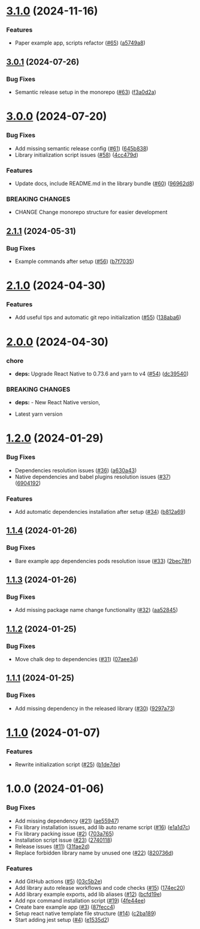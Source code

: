 # [3.1.0](https://github.com/MatiPl01/react-native-library-template/compare/v3.0.1...v3.1.0) (2024-11-16)


### Features

* Paper example app, scripts refactor ([#65](https://github.com/MatiPl01/react-native-library-template/issues/65)) ([a5749a8](https://github.com/MatiPl01/react-native-library-template/commit/a5749a8412aeb4b46b6d7eb220bce1f09757f904))

## [3.0.1](https://github.com/MatiPl01/react-native-library-template/compare/v3.0.0...v3.0.1) (2024-07-26)


### Bug Fixes

* Semantic release setup in the monorepo  ([#63](https://github.com/MatiPl01/react-native-library-template/issues/63)) ([f3a0d2a](https://github.com/MatiPl01/react-native-library-template/commit/f3a0d2ab70b0b424db8bfafb5309c0ea73107abb))

# [3.0.0](https://github.com/MatiPl01/react-native-library-template/compare/v2.1.1...v3.0.0) (2024-07-20)


### Bug Fixes

* Add missing semantic release config ([#61](https://github.com/MatiPl01/react-native-library-template/issues/61)) ([645b838](https://github.com/MatiPl01/react-native-library-template/commit/645b838b257e3b1944d547a5b91eadb81c96622b))
* Library initialization script issues ([#58](https://github.com/MatiPl01/react-native-library-template/issues/58)) ([4cc479d](https://github.com/MatiPl01/react-native-library-template/commit/4cc479dc1cbad72d36a2c67cfd577ba1fb131d68))


### Features

* Update docs, include README.md in the library bundle ([#60](https://github.com/MatiPl01/react-native-library-template/issues/60)) ([96962d8](https://github.com/MatiPl01/react-native-library-template/commit/96962d88a7149c3ee002c9a5555207cd9fb2abe7))


### BREAKING CHANGES

* CHANGE
Change monorepo structure for easier development

## [2.1.1](https://github.com/MatiPl01/react-native-library-template/compare/v2.1.0...v2.1.1) (2024-05-31)


### Bug Fixes

* Example commands after setup ([#56](https://github.com/MatiPl01/react-native-library-template/issues/56)) ([b7f7035](https://github.com/MatiPl01/react-native-library-template/commit/b7f70358991dcb1eb81d4dc4f3c0592964c4cb86))

# [2.1.0](https://github.com/MatiPl01/react-native-library-template/compare/v2.0.0...v2.1.0) (2024-04-30)


### Features

* Add useful tips and automatic git repo initialization ([#55](https://github.com/MatiPl01/react-native-library-template/issues/55)) ([138aba6](https://github.com/MatiPl01/react-native-library-template/commit/138aba65370a4eaf4ff624c65e8717ed7f6bb87b))

# [2.0.0](https://github.com/MatiPl01/react-native-library-template/compare/v1.2.0...v2.0.0) (2024-04-30)


### chore

* **deps:** Upgrade React Native to 0.73.6 and yarn to v4 ([#54](https://github.com/MatiPl01/react-native-library-template/issues/54)) ([dc39540](https://github.com/MatiPl01/react-native-library-template/commit/dc39540dd035c1bab1c3c1556436844db3f097f3))


### BREAKING CHANGES

* **deps:** - New React Native version,
- Latest yarn version

# [1.2.0](https://github.com/MatiPl01/react-native-library-template/compare/v1.1.4...v1.2.0) (2024-01-29)


### Bug Fixes

* Dependencies resolution issues ([#36](https://github.com/MatiPl01/react-native-library-template/issues/36)) ([a630a43](https://github.com/MatiPl01/react-native-library-template/commit/a630a434662a9953138dbdb32b83a147bc72ed44))
* Native dependencies and babel plugins resolution issues ([#37](https://github.com/MatiPl01/react-native-library-template/issues/37)) ([6904192](https://github.com/MatiPl01/react-native-library-template/commit/6904192a369baf30c0442b6d978f7c66b3b0e4a2))


### Features

* Add automatic dependencies installation after setup ([#34](https://github.com/MatiPl01/react-native-library-template/issues/34)) ([b812a69](https://github.com/MatiPl01/react-native-library-template/commit/b812a692ec5f94249fa0ce8de8b06949d79ce748))

## [1.1.4](https://github.com/MatiPl01/react-native-library-template/compare/v1.1.3...v1.1.4) (2024-01-26)


### Bug Fixes

* Bare example app dependencies pods resolution issue ([#33](https://github.com/MatiPl01/react-native-library-template/issues/33)) ([2bec78f](https://github.com/MatiPl01/react-native-library-template/commit/2bec78f2819f5c103a7c22c0eda3188a1319eddd))

## [1.1.3](https://github.com/MatiPl01/react-native-library-template/compare/v1.1.2...v1.1.3) (2024-01-26)


### Bug Fixes

* Add missing package name change functionality ([#32](https://github.com/MatiPl01/react-native-library-template/issues/32)) ([aa52845](https://github.com/MatiPl01/react-native-library-template/commit/aa5284561d9e20b90083251d545b5f9a2cf80559))

## [1.1.2](https://github.com/MatiPl01/react-native-library-template/compare/v1.1.1...v1.1.2) (2024-01-25)


### Bug Fixes

* Move chalk dep to dependencies ([#31](https://github.com/MatiPl01/react-native-library-template/issues/31)) ([07aee34](https://github.com/MatiPl01/react-native-library-template/commit/07aee34fd6a3a2b71ff1015b0831edc8f0ab6d02))

## [1.1.1](https://github.com/MatiPl01/react-native-library-template/compare/v1.1.0...v1.1.1) (2024-01-25)


### Bug Fixes

* Add missing dependency in the released library ([#30](https://github.com/MatiPl01/react-native-library-template/issues/30)) ([9297a73](https://github.com/MatiPl01/react-native-library-template/commit/9297a73b6275b75965f84886c2d35da17994336f))

# [1.1.0](https://github.com/MatiPl01/react-native-library-template/compare/v1.0.0...v1.1.0) (2024-01-07)


### Features

* Rewrite initialization script ([#25](https://github.com/MatiPl01/react-native-library-template/issues/25)) ([b1de7de](https://github.com/MatiPl01/react-native-library-template/commit/b1de7dead4c462d69d618990d0ad9faf14e04516))

# 1.0.0 (2024-01-06)


### Bug Fixes

* Add missing dependency ([#21](https://github.com/MatiPl01/react-native-library-template/issues/21)) ([ae55947](https://github.com/MatiPl01/react-native-library-template/commit/ae55947a7b85c1f5b9cb6fe4567722a2e57c1b09))
* Fix library installation issues, add lib auto rename script ([#16](https://github.com/MatiPl01/react-native-library-template/issues/16)) ([e1a1d7c](https://github.com/MatiPl01/react-native-library-template/commit/e1a1d7ceb1c26563c89918e58d2b30b911389c17))
* Fix library packing issue ([#2](https://github.com/MatiPl01/react-native-library-template/issues/2)) ([703a765](https://github.com/MatiPl01/react-native-library-template/commit/703a7656d8171e570c0ac46381fd1e4aed2eff03))
* Installation script issue ([#23](https://github.com/MatiPl01/react-native-library-template/issues/23)) ([2740118](https://github.com/MatiPl01/react-native-library-template/commit/2740118733ae9f2d739a42e4e416e6bc402570d1))
* Release issues ([#11](https://github.com/MatiPl01/react-native-library-template/issues/11)) ([31fae2d](https://github.com/MatiPl01/react-native-library-template/commit/31fae2d1108f4b74c7760e4d1632227e3110b758))
* Replace forbidden library name by unused one ([#22](https://github.com/MatiPl01/react-native-library-template/issues/22)) ([820736d](https://github.com/MatiPl01/react-native-library-template/commit/820736dc96064b700fbfc81bf47638ae13f92805))


### Features

* Add GitHub actions ([#5](https://github.com/MatiPl01/react-native-library-template/issues/5)) ([03c5b2e](https://github.com/MatiPl01/react-native-library-template/commit/03c5b2ec8e63c7760e4830e937cdfd5579740dce))
* Add library auto release workflows and code checks ([#15](https://github.com/MatiPl01/react-native-library-template/issues/15)) ([174ec20](https://github.com/MatiPl01/react-native-library-template/commit/174ec2051ee30cd8b90318e0cfaef5da25aedbb5))
* Add library example exports, add lib aliases ([#12](https://github.com/MatiPl01/react-native-library-template/issues/12)) ([bcfd19e](https://github.com/MatiPl01/react-native-library-template/commit/bcfd19e28caf60d247e8adf01a1a2eb7eb897998))
* Add npx command installation script ([#19](https://github.com/MatiPl01/react-native-library-template/issues/19)) ([4fe44ee](https://github.com/MatiPl01/react-native-library-template/commit/4fe44ee8db26f8317a1df67abbd825b55fdfd6a5))
* Create bare example app ([#3](https://github.com/MatiPl01/react-native-library-template/issues/3)) ([87fecc4](https://github.com/MatiPl01/react-native-library-template/commit/87fecc41aeccaaf6894ebbcc64f4608ff11b91dc))
* Setup react native template file structure ([#14](https://github.com/MatiPl01/react-native-library-template/issues/14)) ([c2ba189](https://github.com/MatiPl01/react-native-library-template/commit/c2ba189fbfe3ba0c1101f66002390e2cd8ddb793))
* Start adding jest setup ([#4](https://github.com/MatiPl01/react-native-library-template/issues/4)) ([e1535d2](https://github.com/MatiPl01/react-native-library-template/commit/e1535d20839b7368ed0bd7dea2a5ee18a62e12d4))
